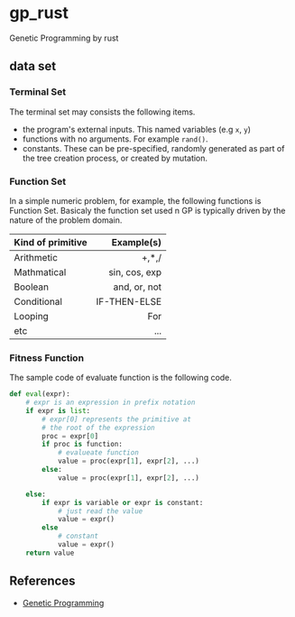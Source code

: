 # gp_rust

Genetic Programming by rust

## data set

### Terminal Set

The terminal set may consists the following items.

* the program's external inputs. This named variables (e.g `x`, `y`)
* functions with no arguments. For example `rand()`.
* constants. These can be pre-specified, randomly generated as part of the tree creation process, or created by mutation.

### Function Set

In a simple numeric problem, for example, the following functions is Function Set. Basicaly the function set used n GP is typically driven by the nature of the problem domain.

| Kind of primitive | Example(s)    |
|:------------------|--------------:|
| Arithmetic        | +,*,/         |
| Mathmatical       | sin, cos, exp | 
| Boolean           | and, or, not  |
| Conditional       | IF-THEN-ELSE  |
| Looping           | For           |
| etc               | ...           |

### Fitness Function

The sample code of evaluate function is the following code.

```python
def eval(expr):
    # expr is an expression in prefix notation
    if expr is list:
        # expr[0] represents the primitive at
        # the root of the expression
        proc = expr[0]
        if proc is function:
            # evalueate function
            value = proc(expr[1], expr[2], ...)
        else:
            value = proc(expr[1], expr[2], ...)

    else:
        if expr is variable or expr is constant:
            # just read the value
            value = expr()
        else
            # constant
            value = expr()
    return value
```

## References

* [Genetic Programming](http://geneticprogramming.com/)
